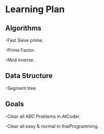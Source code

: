 # Learning Plan

## Algorithms
-Fast Sieve prime.

-Prime Factor.

-Mod inverse.

## Data Structure
-Segment tree.

## Goals
-Clear all ABC Problems in AtCoder.

-Clear all easy & normal in thaiProgramming.